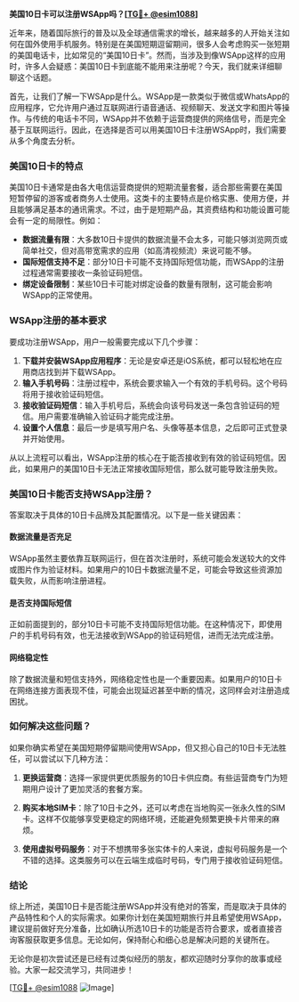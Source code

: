 **美国10日卡可以注册WSApp吗？[[TG💪+ @esim1088](https://t.me/s/esim1088)]**

近年来，随着国际旅行的普及以及全球通信需求的增长，越来越多的人开始关注如何在国外使用手机服务。特别是在美国短期逗留期间，很多人会考虑购买一张短期的美国电话卡，比如常见的“美国10日卡”。然而，当涉及到像WSApp这样的应用时，许多人会疑惑：美国10日卡到底能不能用来注册呢？今天，我们就来详细聊聊这个话题。

首先，让我们了解一下WSApp是什么。WSApp是一款类似于微信或WhatsApp的应用程序，它允许用户通过互联网进行语音通话、视频聊天、发送文字和图片等操作。与传统的电话卡不同，WSApp并不依赖于运营商提供的网络信号，而是完全基于互联网运行。因此，在选择是否可以用美国10日卡注册WSApp时，我们需要从多个角度去分析。

### 美国10日卡的特点

美国10日卡通常是由各大电信运营商提供的短期流量套餐，适合那些需要在美国短暂停留的游客或者商务人士使用。这类卡的主要特点是价格实惠、使用方便，并且能够满足基本的通讯需求。不过，由于是短期产品，其资费结构和功能设置可能会有一定的局限性。例如：

- **数据流量有限**：大多数10日卡提供的数据流量不会太多，可能只够浏览网页或简单社交，但对高带宽需求的应用（如高清视频流）来说可能不够。
- **国际短信支持不足**：部分10日卡可能不支持国际短信功能，而WSApp的注册过程通常需要接收一条验证码短信。
- **绑定设备限制**：某些10日卡可能对绑定设备的数量有限制，这可能会影响WSApp的正常使用。

### WSApp注册的基本要求

要成功注册WSApp，用户一般需要完成以下几个步骤：

1. **下载并安装WSApp应用程序**：无论是安卓还是iOS系统，都可以轻松地在应用商店找到并下载WSApp。
2. **输入手机号码**：注册过程中，系统会要求输入一个有效的手机号码。这个号码将用于接收验证码短信。
3. **接收验证码短信**：输入手机号后，系统会向该号码发送一条包含验证码的短信。用户需要准确输入验证码才能完成注册。
4. **设置个人信息**：最后一步是填写用户名、头像等基本信息，之后即可正式登录并开始使用。

从以上流程可以看出，WSApp注册的核心在于能否接收到有效的验证码短信。因此，如果用户的美国10日卡无法正常接收国际短信，那么就可能导致注册失败。

### 美国10日卡能否支持WSApp注册？

答案取决于具体的10日卡品牌及其配置情况。以下是一些关键因素：

#### 数据流量是否充足

WSApp虽然主要依靠互联网运行，但在首次注册时，系统可能会发送较大的文件或图片作为验证材料。如果用户的10日卡数据流量不足，可能会导致这些资源加载失败，从而影响注册进程。

#### 是否支持国际短信

正如前面提到的，部分10日卡可能不支持国际短信功能。在这种情况下，即使用户的手机号码有效，也无法接收到WSApp的验证码短信，进而无法完成注册。

#### 网络稳定性

除了数据流量和短信支持外，网络稳定性也是一个重要因素。如果用户的10日卡在网络连接方面表现不佳，可能会出现延迟甚至中断的情况，这同样会对注册造成困扰。

### 如何解决这些问题？

如果你确实希望在美国短期停留期间使用WSApp，但又担心自己的10日卡无法胜任，可以尝试以下几种方法：

1. **更换运营商**：选择一家提供更优质服务的10日卡供应商。有些运营商专门为短期用户设计了更加灵活的套餐方案。
   
2. **购买本地SIM卡**：除了10日卡之外，还可以考虑在当地购买一张永久性的SIM卡。这样不仅能够享受更稳定的网络环境，还能避免频繁更换卡片带来的麻烦。

3. **使用虚拟号码服务**：对于不想携带多张实体卡的人来说，虚拟号码服务是一个不错的选择。这类服务可以在云端生成临时号码，专门用于接收验证码短信。

### 结论

综上所述，美国10日卡是否能注册WSApp并没有绝对的答案，而是取决于具体的产品特性和个人的实际需求。如果你计划在美国短期旅行并且希望使用WSApp，建议提前做好充分准备，比如确认所选10日卡的功能是否符合要求，或者直接咨询客服获取更多信息。无论如何，保持耐心和细心总是解决问题的关键所在。

无论你是初次尝试还是已经有过类似经历的朋友，都欢迎随时分享你的故事或经验。大家一起交流学习，共同进步！

[[TG💪+ @esim1088](https://t.me/s/esim1088) ![Image](https://i.postimg.cc/4NQfJmqS/Snipaste-2025-05-13-00-14-12.png)]